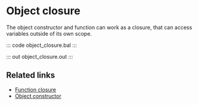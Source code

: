 # Object closure

The object constructor and function can work as a closure, that can access variables outside of its own scope.

::: code object_closure.bal :::

::: out object_closure.out :::

## Related links

- [Function closure](/learn/by-example/function-closure/)
- [Object constructor](/learn/by-example/object-constructor/)
